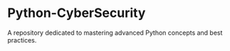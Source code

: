 # Python-CyberSecurity
A repository dedicated to mastering advanced Python concepts and best practices. 

